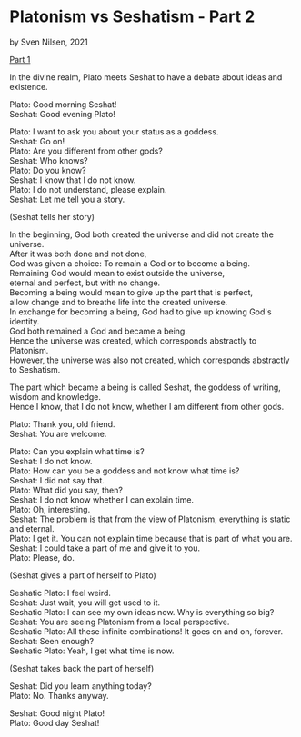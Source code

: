 # Platonism vs Seshatism - Part 2
by Sven Nilsen, 2021

[Part 1](https://advancedresearch.github.io/blog/2021-10-11-platonism-vs-seshatism-part-1)

In the divine realm, Plato meets Seshat to have a debate about ideas and existence.

Plato: Good morning Seshat!  
Seshat: Good evening Plato!  

Plato: I want to ask you about your status as a goddess.  
Seshat: Go on!  
Plato: Are you different from other gods?  
Seshat: Who knows?  
Plato: Do you know?  
Seshat: I know that I do not know.  
Plato: I do not understand, please explain.  
Seshat: Let me tell you a story.  

(Seshat tells her story)

In the beginning, God both created the universe and did not create the universe.  
After it was both done and not done,  
God was given a choice: To remain a God or to become a being.  
Remaining God would mean to exist outside the universe,  
eternal and perfect, but with no change.  
Becoming a being would mean to give up the part that is perfect,  
allow change and to breathe life into the created universe.  
In exchange for becoming a being, God had to give up knowing God's identity.  
God both remained a God and became a being.  
Hence the universe was created, which corresponds abstractly to Platonism.  
However, the universe was also not created, which corresponds abstractly to Seshatism.  

The part which became a being is called Seshat, the goddess of writing, wisdom and knowledge.  
Hence I know, that I do not know, whether I am different from other gods.  

Plato: Thank you, old friend.  
Seshat: You are welcome.  

Plato: Can you explain what time is?  
Seshat: I do not know.  
Plato: How can you be a goddess and not know what time is?  
Seshat: I did not say that.  
Plato: What did you say, then?  
Seshat: I do not know whether I can explain time.  
Plato: Oh, interesting.  
Seshat: The problem is that from the view of Platonism, everything is static and eternal.  
Plato: I get it. You can not explain time because that is part of what you are.  
Seshat: I could take a part of me and give it to you.  
Plato: Please, do.  

(Seshat gives a part of herself to Plato)

Seshatic Plato: I feel weird.  
Seshat: Just wait, you will get used to it.  
Seshatic Plato: I can see my own ideas now. Why is everything so big?  
Seshat: You are seeing Platonism from a local perspective.  
Seshatic Plato: All these infinite combinations! It goes on and on, forever.  
Seshat: Seen enough?  
Seshatic Plato: Yeah, I get what time is now.  

(Seshat takes back the part of herself)

Seshat: Did you learn anything today?  
Plato: No. Thanks anyway.  

Seshat: Good night Plato!  
Plato: Good day Seshat!  
